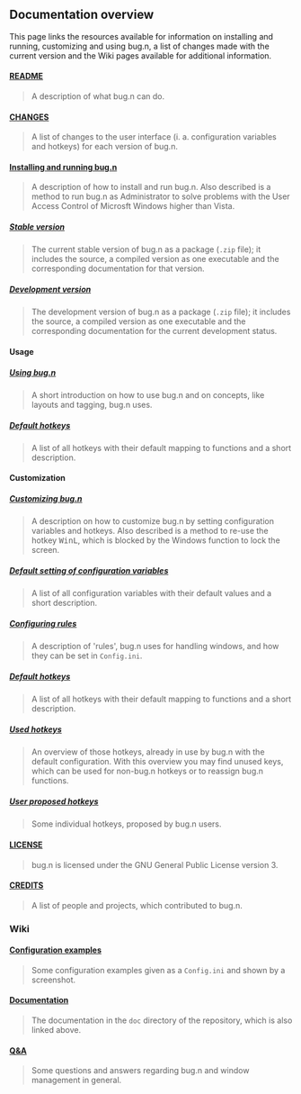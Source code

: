 ## Documentation overview

This page links the resources available for information on installing and
running, customizing and using bug.n, a list of changes made with the current 
version and the Wiki pages available for additional information.

#### [README](../README.md)
> A description of what bug.n can do.

#### [CHANGES](./CHANGES.md)
> A list of changes to the user interface (i. a. configuration variables and
hotkeys) for each version of bug.n.

#### [Installing and running bug.n](./Installing_and_running.md)
> A description of how to install and run bug.n. Also described is a method to
run bug.n as Administrator to solve problems with the User Access Control of
Microsft Windows higher than Vista.

##### [Stable version](../../../releases/latest)
> The current stable version of bug.n as a package (`.zip` file); it includes
the source, a compiled version as one executable and the corresponding
documentation for that version.

##### [Development version](../../../archive/master.zip)
> The development version of bug.n as a package (`.zip` file); it includes the
source, a compiled version as one executable and the corresponding documentation
for the current development status.

#### Usage

##### [Using bug.n](./Usage.md)
> A short introduction on how to use bug.n and on concepts, like layouts and
tagging, bug.n uses.

##### [Default hotkeys](./Default_hotkeys.md)
> A list of all hotkeys with their default mapping to functions and a short
description.

#### Customization

##### [Customizing bug.n](./Customization.md)
> A description on how to customize bug.n by setting configuration variables
and hotkeys. Also described is a method to re-use the hotkey <kbd>Win</kbd><kbd>L</kbd>,
which is blocked by the Windows function to lock the screen.

##### [Default setting of configuration variables](./Default_configuration.md)
> A list of all configuration variables with their default values and a short
description.

##### [Configuring rules](./Configuring_rules.md)
> A description of 'rules', bug.n uses for handling windows, and how they can
be set in `Config.ini`.

##### [Default hotkeys](./Default_hotkeys.md)
> A list of all hotkeys with their default mapping to functions and a short
description.

##### [Used hotkeys](./Used_hotkeys.md)
> An overview of those hotkeys, already in use by bug.n with the default
configuration. With this overview you may find unused keys, which can be used
for non-bug.n hotkeys or to reassign bug.n functions.

##### [User proposed hotkeys](./User-hotkeys.md)
> Some individual hotkeys, proposed by bug.n users.

#### [LICENSE](../LICENSE.md)
> bug.n is licensed under the GNU General Public License version 3.

#### [CREDITS](./CREDITS.md)
> A list of people and projects, which contributed to bug.n.

### Wiki

#### [Configuration examples](https://github.com/fuhsjr00/bug.n/wiki/Configuration-examples)
> Some configuration examples given as a `Config.ini` and shown by a 
screenshot.

#### [Documentation](https://github.com/fuhsjr00/bug.n/wiki/Documentation)
> The documentation in the `doc` directory of the repository, which is also 
linked above.

#### [Q&A](https://github.com/fuhsjr00/bug.n/wiki/Q&A)
> Some questions and answers regarding bug.n and window management in general.
